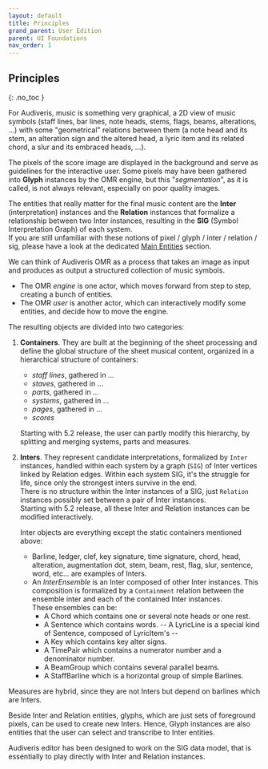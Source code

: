 ```yaml
---
layout: default
title: Principles
grand_parent: User Edition
parent: UI Foundations
nav_order: 1
---
```


## Principles
{: .no_toc }

For Audiveris, music is something very graphical, a 2D view of music symbols
(staff lines, bar lines, note heads, stems, flags, beams, alterations, ...)
with some "geometrical" relations between them (a note head and its stem, an alteration sign
and the altered head, a lyric item and its related chord, a slur and its embraced heads, ...).

The pixels of the score image are displayed in the background and serve as guidelines for the
interactive user.
Some pixels may have been gathered into **Glyph** instances by the OMR engine, but this
"_segmentation_", as it is called, is not always relevant, especially on poor quality images.

The entities that really matter for the final music content are the **Inter** (interpretation)
instances and the **Relation** instances that formalize a relationship between two Inter instances,
resulting in the **SIG** (Symbol Interpretation Graph) of each system.  
If you are still unfamiliar with these notions of pixel / glyph / inter / relation / sig, please
have a look at the dedicated [Main Entities](../main/entities.md) section.

We can think of Audiveris OMR as a process that takes an image as input and produces
as output a structured collection of music symbols.

* The OMR _engine_ is one actor, which moves forward from step to step,
creating a bunch of entities.
* The OMR _user_ is another actor, which can interactively modify some entities,
and decide how to move the engine.

The resulting objects are divided into two categories:

1.  **Containers**.
They are built at the beginning of the sheet processing and define the global structure of the
sheet musical content, organized in a hierarchical structure of containers:
    - *staff lines*, gathered in ...
    - *staves*, gathered in ...
    - *parts*, gathered in ...
    - *systems*, gathered in ...
    - *pages*, gathered in ...
    - *scores*

    Starting with 5.2 release, the user can partly modify this hierarchy, by splitting and merging systems, parts and measures.

2.  **Inters**.
They represent candidate interpretations, formalized by `Inter` instances, handled
within each system by a graph (`SIG`) of Inter vertices linked by Relation edges.
Within each system SIG, it's the struggle for life, since only the strongest inters
survive in the end.   
There is no structure within the Inter instances of a SIG, just `Relation` instances possibly set
between a pair of Inter instances.  
Starting with 5.2 release, all these Inter and Relation instances can be modified interactively.

    Inter objects are everything except the static containers mentioned above:   
    - Barline, ledger, clef, key signature, time signature, chord, head, alteration,
  augmentation dot, stem, beam, rest, flag, slur, sentence, word, etc... are examples of Inters.
    - An _InterEnsemble_ is an Inter composed of other Inter instances.
    This composition is formalized by a `Containment` relation between the ensemble inter and
    each of the contained Inter instances.  
    These ensembles can be:
      - A Chord which contains one or several note heads or one rest.
      - A Sentence which contains words.
      -- A LyricLine is a special kind of Sentence, composed of LyricItem's --
      - A Key which contains key alter signs.
      - A TimePair which contains a numerator number and a denominator number.
      - A BeamGroup which contains several parallel beams.
      - A StaffBarline which is a horizontal group of simple Barlines.

Measures are hybrid, since they are not Inters but depend on barlines which are Inters.

Beside Inter and Relation entities, glyphs, which are just sets of foreground pixels, can be used
to create new Inters.
Hence, Glyph instances are also entities that the user can select and transcribe to Inter entities.

Audiveris editor has been designed to work on the SIG data model,
that is essentially to play directly with Inter and Relation instances.
